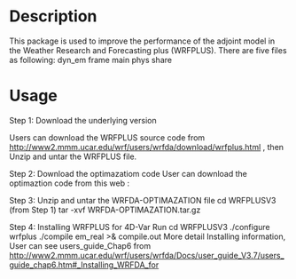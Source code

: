 Description
===========

This package is used to improve the performance of the adjoint model in the Weather Research and Forecasting plus (WRFPLUS).  There are five files as following:
   dyn_em
   frame
   main
   phys
   share

Usage
=====

Step 1: Download the underlying version 

Users can download the WRFPLUS source code from http://www2.mmm.ucar.edu/wrf/users/wrfda/download/wrfplus.html , then Unzip and untar the WRFPLUS file.

Step 2: Download the optimazatiom code 
User can download the optimaztion code from this web :

Step 3: Unzip and untar the WRFDA-OPTIMAZATION file 
  cd WRFPLUSV3   (from Step 1)
  tar -xvf  WRFDA-OPTIMAZATION.tar.gz

Step 4: Installing WRFPLUS for 4D-Var Run
   cd WRFPLUSV3
   ./configure wrfplus
   ./compile em_real >& compile.out
  More detail Installing information, User can see users_guide_Chap6 from  http://www2.mmm.ucar.edu/wrf/users/wrfda/Docs/user_guide_V3.7/users_guide_chap6.htm#_Installing_WRFDA_for 
